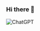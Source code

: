 ### Hi there 👋

<!--
**lauralima6/lauralima6** is a ✨ _special_ ✨ repository because its `README.md` (this file) appears on your GitHub profile.

Here are some ideas to get you started:

- 🔭 I’m currently working on ...
- 🌱 I’m currently learning ...
- 👯 I’m looking to collaborate on ...
- 🤔 I’m looking for help with ...
- 💬 Ask me about ...
- 📫 How to reach me: ...
- 😄 Pronouns: ...
- ⚡ Fun fact: ...
-->
![ChatGPT](https://img.shields.io/badge/chatGPT-74aa9c?style=for-the-badge&logo=openai&logoColor=white)
